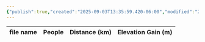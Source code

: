 ```yaml
---
{"publish":true,"created":"2025-09-03T13:35:59.420-06:00","modified":"2025-09-03T14:51:13.556-06:00","published":"2025-09-03T14:51:13.556-06:00","tags":["route"],"cssclasses":"","elevation":null,"region":"Icefields Parkway","location":null,"DWYT":"Don’t do","Kane":null,"completed":false}
---
```



| file name | People | Distance (km) | Elevation Gain (m) |
| --------- | ------ | ------------- | ------------------ |